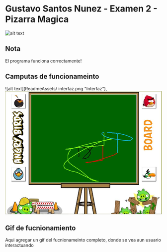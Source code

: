 Gustavo Santos Nunez - Examen 2 - Pizarra Magica
======
![alt text](ReadmeAssets/examen-bob.gif "Examen Bob")

## Nota
El programa funciona correctamente!

## Camputas de funcionameinto
![alt text](ReadmeAssets/ interfaz.png "Interfaz"),
![alt text](ReadmeAssets/Running.jpg "Running")


## Gif de fucnionamiento
Aqui agregar un gif del fucnionameinto completo, donde se vea aun usuario interactuando 
